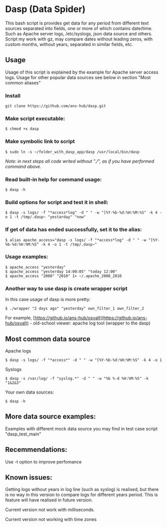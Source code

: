 # Dasp (Data Spider)

This bash script is provides get data for any period from different text sources separated into fields, one or more of which contains date/time. Such as Apache server logs, /etc/syslogs, json data source and others. Script my work with gz, may compare dates without leading zeros, with custom months, without years, separated in similar fields, etc.

## Usage

Usage of this script is explained by the example for Apache server access logs. Usage for other popular data sources see below in section "Most common aliases"

### Install
~~~~
git clone https://github.com/ans-hub/dasp.git
~~~~

### Make script executable:
~~~~
$ chmod +x dasp
~~~~

### Make symbolic link to script
~~~~ 
$ sudo ln -s ~/folder_with_dasp_app/dasp /usr/local/bin/dasp
~~~~
*Note: in next steps all code writed without "./", as if you have performed command above.*

### Read built-in help for command usage:
~~~~
$ dasp -h
~~~~
### Build options for script and test it in shell:
~~~~
$ dasp -s logs/ -f "*access*log" -d " " -w "[%Y-%b-%d:%H:%M:%S" -k 4 -o 1 -t /tmp/.dasp~ "yestarday" "now"
~~~~
### If get of data has ended successfully, set it to the alias:
~~~~
$ alias apache_access="dasp -s logs/ -f "*access*log" -d " " -w "[%Y-%b-%d:%H:%M:%S" -k 4 -o 1 -t /tmp/.dasp~"
~~~~
### Usage examples:
~~~~
$ apache_access "yesterday"
$ apache_access "yesterday 14:00:05" "today 12:00"
$ apache_access "2008" "2010" 1> ~/.apache_2008_2010
~~~~
### Another way to use dasp is create wrapper script
In this case usage of dasp is more pretty:
~~~~
$ ./wrapper "2 days ago" "yesterday" own_filter_1 own_filter_2
~~~~
For example, [https://github.io/ans-hub/osvalt](https://github.io/ans-hub/osvalt) - old-school viewer: apache log tool (wrapper to the dasp)

## Most common data source

Apache logs
~~~~
$ dasp -s logs/ -f "*access*" -d " " -w "[%Y-%b-%d:%H:%M:%S" -k 4 -o 1
~~~~
Syslogs
~~~~
$ dasp -s /var/log/ -f "syslog.*" -d " " -w "%b %-d %H:%M:%S" -k "1&2&3"
~~~~
Your own data sources:
~~~~
$ dasp -h
~~~~

## More data source examples:

Examples with different mock data source you may find in test case script "dasp_test_main"

## Recemmendations:

Use -t option to improve perfomance

## Known issues:

Getting logs without years in log line (such as syslog) is realised, but there is no way in this version to compare logs for different years period. This is feature will have realised in future version.

Current version not work with milliseconds.

Current version not working with time zones